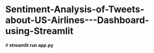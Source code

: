 # Sentiment-Analysis-of-Tweets-about-US-Airlines---Dashboard-using-Streamlit
#<b> streamlit run app.py</b>
